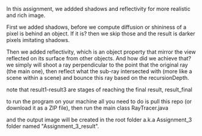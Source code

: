 In this assignment, we addded shadows and reflectivity for more realistic and rich image.

First we added shadows, before we compute diffusion or shininess of a pixel is behind an object.
If it is? then we skip those and the result is darker pixels imitating shadows.

Then we added reflectivity, which is an object property that mirror the view reflected on its surface from other objects.
And how did we achieve that? we simply will shoot a ray perpendicular to the point that the original ray (the main one),
then reflect what the sub-ray intersected with (more like a scene within a scene) and bounce this ray based on the recursionDepth.

note that result1-result3 are stages of reaching the final result, result_final

to run the program on your machine all you need to do is pull this repo (or download it as a ZIP file), then run the main class RayTracer.java

and the output image will be created in the root folder a.k.a Assignment_3 folder named "Assignment_3_result".